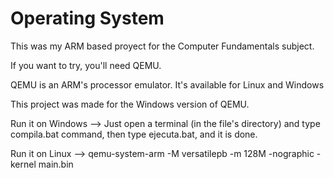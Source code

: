 # Operating System
This was my ARM based proyect for the Computer Fundamentals subject.

If you want to try, you'll need QEMU.

QEMU is an ARM's processor emulator. It's available for Linux and Windows

This project was made for the Windows version of QEMU.

Run it on Windows --> Just open a terminal (in the file's directory) and type compila.bat command, then type ejecuta.bat, and it is done.

Run it on Linux --> qemu-system-arm -M versatilepb -m 128M -nographic -kernel main.bin  

